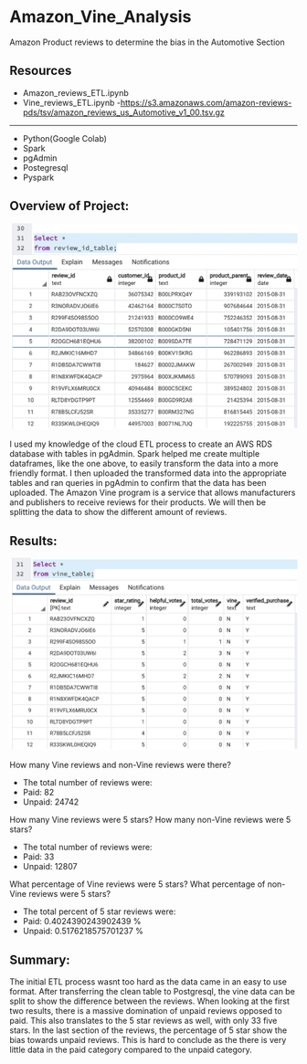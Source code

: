 # Amazon_Vine_Analysis
Amazon Product reviews to determine the bias in the Automotive Section


## Resources
- Amazon_reviews_ETL.ipynb
- Vine_reviews_ETL.ipynb
-https://s3.amazonaws.com/amazon-reviews-pds/tsv/amazon_reviews_us_Automotive_v1_00.tsv.gz
----------------------------------------------------------------------
- Python(Google Colab)
- Spark
- pgAdmin
- Postegresql
- Pyspark

## Overview of Project:
![image_name](images/results_id.png)

I used my knowledge of the cloud ETL process to create an AWS RDS database with tables in pgAdmin. Spark helped me create multiple dataframes, like the one above, to easily transform the data into a more friendly format. I then uploaded the transformed data into the appropriate tables and ran queries in pgAdmin to confirm that the data has been uploaded. The Amazon Vine program is a service that allows manufacturers and publishers to receive reviews for their products. We will then be splitting the data to show the different amount of reviews.


## Results:
![image_name](images/vine.png)

How many Vine reviews and non-Vine reviews were there?
- The total number of reviews were:
- Paid: 82
- Unpaid: 24742

How many Vine reviews were 5 stars? How many non-Vine reviews were 5 stars?
- The total number of reviews were:
- Paid: 33
- Unpaid: 12807

What percentage of Vine reviews were 5 stars? What percentage of non-Vine reviews were 5 stars?
- The total percent of 5 star reviews were:
- Paid: 0.4024390243902439 %
- Unpaid: 0.5176218575701237 %


## Summary:
The initial ETL process wasnt too hard as the data came in an easy to use format. After transferring the clean table to Postgresql, the vine data can be split to show the difference between the reviews. When looking at the first two results, there is a massive domination of unpaid reviews opposed to paid. This also translates to the 5 star reviews as well, with only 33 five stars. In the last section of the reviews, the percentage of 5 star show the bias towards unpaid reviews. This is hard to conclude as the there is very little data in the paid category compared to the unpaid category.
